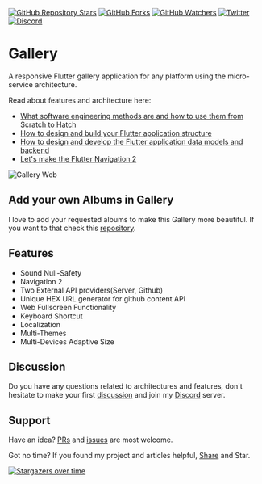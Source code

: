 [![GitHub Repository Stars](https://img.shields.io/github/stars/aliyazdi75/gallery?style=social)](https://github.com/aliyazdi75/gallery/stargazers/)
[![GitHub Forks](https://img.shields.io/github/forks/aliyazdi75/gallery?style=social&label=Fork)](https://github.com/aliyazdi75/gallery/network/)
[![GitHub Watchers](https://img.shields.io/github/watchers/aliyazdi75/gallery?label=Watch&style=social)](https://GitHub.com/aliyazdi75/gallery/watchers/)
[![Twitter](https://img.shields.io/twitter/url/http/shields.io.svg?style=social)](https://twitter.com/intent/tweet?text=Wow:&url=https%3A%2F%2Fgithub.com%2Faliyazdi75%2Fgallery%2F)
[![Discord](https://img.shields.io/discord/783244968868446228.svg?label=&logo=discord&logoColor=ffffff&color=7389D8&labelColor=6A7EC2)](https://discord.gg/y4RcnyK5uT)

# Gallery

A responsive Flutter gallery application for any platform using the
micro-service architecture.

Read about features and architecture here:
- [What software engineering methods are and how to use them from Scratch to Hatch](https://medium.com/flutter-community/the-software-engineering-approach-in-cross-platform-programming-with-flutter-part-1-efcdc8a8fc26)
- [How to design and build your Flutter application structure](https://medium.com/flutter-community/the-software-engineering-approach-in-cross-platform-programming-with-flutter-part-2-f7b75056102)
- [How to design and develop the Flutter application data models and backend](https://medium.com/flutter-community/the-software-engineering-approach-in-cross-platform-programming-with-flutter-part-3-34c6eff02af0)
- [Let's make the Flutter Navigation 2]()

![Gallery Web](https://github.com/aliyazdi75/gallery-assets/blob/main/assets/demos/gallery_web.gif)

## Add your own Albums in Gallery
I love to add your requested albums to make this Gallery more beautiful.
If you want to that check this
[repository](https://github.com/aliyazdi75/gallery-assets).

## Features

- Sound Null-Safety
- Navigation 2
- Two External API providers(Server, Github)
- Unique HEX URL generator for github content API
- Web Fullscreen Functionality
- Keyboard Shortcut
- Localization
- Multi-Themes
- Multi-Devices Adaptive Size

## Discussion
Do you have any questions related to architectures and features, don't
hesitate to make your first
[discussion](https://github.com/aliyazdi75/gallery/discussions/new) and
join my [Discord](https://discord.gg/y4RcnyK5uT) server.

## Support
Have an idea? [PRs](https://github.com/aliyazdi75/gallery/fork) and
[issues](https://github.com/aliyazdi75/gallery/issues/new/choose) are
most welcome.

Got no time? If you found my project and articles helpful,
[Share](https://twitter.com/intent/tweet?text=Wow:&url=https%3A%2F%2Fgithub.com%2Faliyazdi75%2Fgallery%2F)
and Star.

[![Stargazers over time](https://starchart.cc/aliyazdi75/gallery.svg)](https://starchart.cc/aliyazdi75/gallery)
